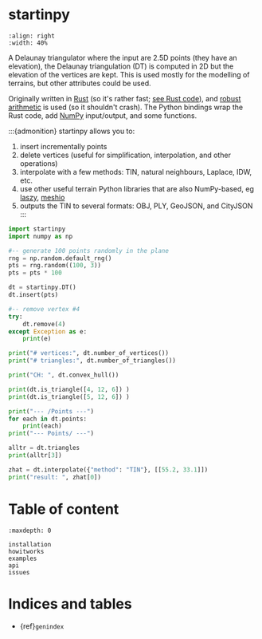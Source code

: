 # startinpy

```{image} figs/polyscope.jpg
:align: right
:width: 40%
```

A Delaunay triangulator where the input are 2.5D points (they have an elevation), the Delaunay triangulation (DT) is computed in 2D but the elevation of the vertices are kept.
This is used mostly for the modelling of terrains, but other attributes could be used.

Originally written in [Rust](https://www.rust-lang.org/) (so it's rather fast; [see Rust code](https://github.com/hugoledoux/startin)), and [robust arithmetic](https://crates.io/crates/robust) is used (so it shouldn't crash).
The Python bindings wrap the Rust code, add [NumPy](https://numpy.org/) input/output, and some functions.

:::{admonition} startinpy allows you to:
1. insert incrementally points
2. delete vertices (useful for simplification, interpolation, and other operations)
3. interpolate with a few methods: TIN, natural neighbours, Laplace, IDW, etc.
4. use other useful terrain Python libraries that are also NumPy-based, eg [laszy](https://laspy.readthedocs.io), [meshio](https://github.com/nschloe/meshio)
5. outputs the TIN to several formats: OBJ, PLY, GeoJSON, and CityJSON
:::

```python
import startinpy
import numpy as np

#-- generate 100 points randomly in the plane
rng = np.random.default_rng()
pts = rng.random((100, 3))
pts = pts * 100

dt = startinpy.DT()
dt.insert(pts)

#-- remove vertex #4
try:
    dt.remove(4)
except Exception as e:
    print(e)

print("# vertices:", dt.number_of_vertices())
print("# triangles:", dt.number_of_triangles())

print("CH: ", dt.convex_hull())

print(dt.is_triangle([4, 12, 6]) )
print(dt.is_triangle([5, 12, 6]) )

print("--- /Points ---")
for each in dt.points:
    print(each)
print("--- Points/ ---")

alltr = dt.triangles
print(alltr[3])

zhat = dt.interpolate({"method": "TIN"}, [[55.2, 33.1]])
print("result: ", zhat[0])
```

# Table of content

```{toctree}
:maxdepth: 0

installation
howitworks
examples
api
issues
```

# Indices and tables

- {ref}`genindex`
